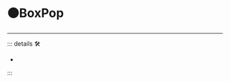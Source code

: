 # 🟠<motor>BoxPop</motor>

---

<!-- =================================================== -->
<!-- =================================================== -->
<!-- =================================================== -->
<!-- =================================================== -->
<!-- =================================================== -->
::: details 🛠

-

:::

